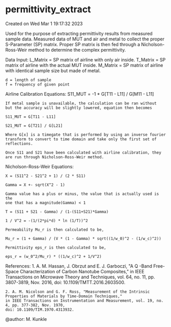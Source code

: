 # permittivity_extract


Created on Wed Mar  1 19:17:32 2023

Used for the purpose of extracting permittivity results from measured sample
data. Measured data of MUT and air and metal to collect the proper S-Parameter (SP)
matrix. Proper SP matrix is then fed through a Nicholson-Ross-Weir method to determine
the complex permittivity.

Data Input:
    L_Matrix = SP matrix of airline with only air inside.
    T_Matrix = SP matrix of airline with the actual MUT inside.
    M_Matrix = SP matrix of airline with identical sample size but made of metal.
    
    d = length of sample
    f = frequency of given point

Airline Calibration Equations:
    S11_MUT = -1 * G[T11 - L11] / G[M11 - L11]
    
    If metal sample is unavailable, the calculation can be ran without
    but the accuracy will be slightly lowered, equation then becomes
    
    S11_MUT = G[T11 - L11]

    S21_MUT = G[T21] / G[L21]
    
    Where G[x] is a timegate that is performed by using an inverse fourier
    transform to convert to time domain and take only the first set of reflections.
    
    Once S11 and S21 have been calculated with airline calibration, they
    are run through Nicholson-Ross-Weir method.

Nicholson-Ross-Weir Equations:
    
    X = (S11^2 - S21^2 + 1) / (2 * S11)
    
    Gamma = X +- sqrt(X^2 - 1)
    
    Gamma value has a plus or minus, the value that is actually used is the
    one that has a magnitude(Gamma) < 1
    
    T = (S11 + S21 - Gamma) / (1-(S11+S21)*Gamma)
    
    1 / V^2 = -(1/(2*pi*d) * ln (1/T))^2
    
    Permeability Mu_r is then calculated to be,
    
    Mu_r = (1 + Gamma) / (V * (1 - Gamma) * sqrt((1/w_0)^2 - (1/w_c)^2))
    
    Permittivity eps_r is then calculated to be,
    
    eps_r = (w_0^2/Mu_r) * ((1/w_c)^2 + 1/V^2)
    
References:
    1. A. M. Hassan, J. Obrzut and E. J. Garboczi, "A  Q  -Band Free-Space Characterization of 
    Carbon Nanotube Composites," in IEEE Transactions on Microwave Theory and Techniques, 
    vol. 64, no. 11, pp. 3807-3819, Nov. 2016, doi: 10.1109/TMTT.2016.2603500.
    
    2. A. M. Nicolson and G. F. Ross, "Measurement of the Intrinsic Properties of Materials by Time-Domain Techniques,"
	in IEEE Transactions on Instrumentation and Measurement, vol. 19, no. 4, pp. 377-382, Nov. 1970,
	doi: 10.1109/TIM.1970.4313932.
        
        
@author: M. Kunkle